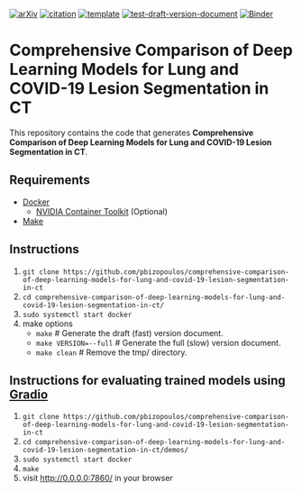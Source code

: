 [![arXiv](http://img.shields.io/badge/eess.IV-arXiv%3A2009.06412-B31B1B.svg)](https://arxiv.org/abs/2009.06412)
[![citation](http://img.shields.io/badge/citation-0091FF.svg)](https://scholar.google.com/scholar?q=Comprehensive%20Comparison%20of%20Deep%20Learning%20Models%20for%20Lung%20and%20COVID-19%20Lesion%20Segmentation%20in%20CT%20scans.%20arXiv%202020)
[![template](http://img.shields.io/badge/template-EEE0B1.svg)](https://github.com/pbizopoulos/a-makefile-for-developing-containerized-latex-technical-documents-template)
[![test-draft-version-document](https://github.com/pbizopoulos/comprehensive-comparison-of-deep-learning-models-for-lung-and-covid-19-lesion-segmentation-in-ct/workflows/test-draft-version-document/badge.svg)](https://github.com/pbizopoulos/comprehensive-comparison-of-deep-learning-models-for-lung-and-covid-19-lesion-segmentation-in-ct/actions?query=workflow%3Atest-draft-version-document)
[![Binder](https://mybinder.org/badge_logo.svg)](https://mybinder.org/v2/gh/pbizopoulos/comprehensive-comparison-of-deep-learning-models-for-lung-and-covid-19-lesion-segmentation-in-ct/155c06aa6e389a3ee4b39277be4f05a5ad28a1db?filepath=binder%2Fmain.ipynb)

# Comprehensive Comparison of Deep Learning Models for Lung and COVID-19 Lesion Segmentation in CT
This repository contains the code that generates **Comprehensive Comparison of Deep Learning Models for Lung and COVID-19 Lesion Segmentation in CT**.

## Requirements
- [Docker](https://docs.docker.com/get-docker/)
    - [NVIDIA Container Toolkit](https://docs.nvidia.com/datacenter/cloud-native/container-toolkit/install-guide.html#setting-up-nvidia-container-toolkit) (Optional)
- [Make](https://www.gnu.org/software/make/)

## Instructions
1. `git clone https://github.com/pbizopoulos/comprehensive-comparison-of-deep-learning-models-for-lung-and-covid-19-lesion-segmentation-in-ct`
2. `cd comprehensive-comparison-of-deep-learning-models-for-lung-and-covid-19-lesion-segmentation-in-ct/`
3. `sudo systemctl start docker`
4. make options
    - `make` # Generate the draft (fast) version document.
    - `make VERSION=--full` # Generate the full (slow) version document.
    - `make clean` # Remove the tmp/ directory.

## Instructions for evaluating trained models using [Gradio](https://github.com/gradio-app/gradio)
1. `git clone https://github.com/pbizopoulos/comprehensive-comparison-of-deep-learning-models-for-lung-and-covid-19-lesion-segmentation-in-ct`
2. `cd comprehensive-comparison-of-deep-learning-models-for-lung-and-covid-19-lesion-segmentation-in-ct/demos/`
3. `sudo systemctl start docker`
4. `make`
5. visit http://0.0.0.0:7860/ in your browser
